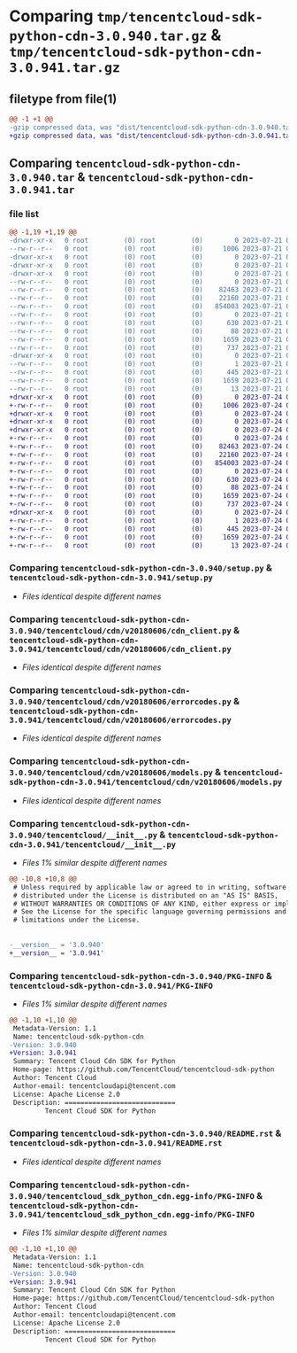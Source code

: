 # Comparing `tmp/tencentcloud-sdk-python-cdn-3.0.940.tar.gz` & `tmp/tencentcloud-sdk-python-cdn-3.0.941.tar.gz`

## filetype from file(1)

```diff
@@ -1 +1 @@
-gzip compressed data, was "dist/tencentcloud-sdk-python-cdn-3.0.940.tar", last modified: Fri Jul 21 00:24:41 2023, max compression
+gzip compressed data, was "dist/tencentcloud-sdk-python-cdn-3.0.941.tar", last modified: Mon Jul 24 00:32:41 2023, max compression
```

## Comparing `tencentcloud-sdk-python-cdn-3.0.940.tar` & `tencentcloud-sdk-python-cdn-3.0.941.tar`

### file list

```diff
@@ -1,19 +1,19 @@
-drwxr-xr-x   0 root         (0) root         (0)        0 2023-07-21 00:24:41.000000 tencentcloud-sdk-python-cdn-3.0.940/
--rw-r--r--   0 root         (0) root         (0)     1006 2023-07-21 00:24:41.000000 tencentcloud-sdk-python-cdn-3.0.940/setup.py
-drwxr-xr-x   0 root         (0) root         (0)        0 2023-07-21 00:24:41.000000 tencentcloud-sdk-python-cdn-3.0.940/tencentcloud/
-drwxr-xr-x   0 root         (0) root         (0)        0 2023-07-21 00:24:41.000000 tencentcloud-sdk-python-cdn-3.0.940/tencentcloud/cdn/
-drwxr-xr-x   0 root         (0) root         (0)        0 2023-07-21 00:24:41.000000 tencentcloud-sdk-python-cdn-3.0.940/tencentcloud/cdn/v20180606/
--rw-r--r--   0 root         (0) root         (0)        0 2023-07-21 00:24:41.000000 tencentcloud-sdk-python-cdn-3.0.940/tencentcloud/cdn/v20180606/__init__.py
--rw-r--r--   0 root         (0) root         (0)    82463 2023-07-21 00:24:41.000000 tencentcloud-sdk-python-cdn-3.0.940/tencentcloud/cdn/v20180606/cdn_client.py
--rw-r--r--   0 root         (0) root         (0)    22160 2023-07-21 00:24:41.000000 tencentcloud-sdk-python-cdn-3.0.940/tencentcloud/cdn/v20180606/errorcodes.py
--rw-r--r--   0 root         (0) root         (0)   854003 2023-07-21 00:24:41.000000 tencentcloud-sdk-python-cdn-3.0.940/tencentcloud/cdn/v20180606/models.py
--rw-r--r--   0 root         (0) root         (0)        0 2023-07-21 00:24:41.000000 tencentcloud-sdk-python-cdn-3.0.940/tencentcloud/cdn/__init__.py
--rw-r--r--   0 root         (0) root         (0)      630 2023-07-21 00:24:41.000000 tencentcloud-sdk-python-cdn-3.0.940/tencentcloud/__init__.py
--rw-r--r--   0 root         (0) root         (0)       88 2023-07-21 00:24:41.000000 tencentcloud-sdk-python-cdn-3.0.940/setup.cfg
--rw-r--r--   0 root         (0) root         (0)     1659 2023-07-21 00:24:41.000000 tencentcloud-sdk-python-cdn-3.0.940/PKG-INFO
--rw-r--r--   0 root         (0) root         (0)      737 2023-07-21 00:24:41.000000 tencentcloud-sdk-python-cdn-3.0.940/README.rst
-drwxr-xr-x   0 root         (0) root         (0)        0 2023-07-21 00:24:41.000000 tencentcloud-sdk-python-cdn-3.0.940/tencentcloud_sdk_python_cdn.egg-info/
--rw-r--r--   0 root         (0) root         (0)        1 2023-07-21 00:24:41.000000 tencentcloud-sdk-python-cdn-3.0.940/tencentcloud_sdk_python_cdn.egg-info/dependency_links.txt
--rw-r--r--   0 root         (0) root         (0)      445 2023-07-21 00:24:41.000000 tencentcloud-sdk-python-cdn-3.0.940/tencentcloud_sdk_python_cdn.egg-info/SOURCES.txt
--rw-r--r--   0 root         (0) root         (0)     1659 2023-07-21 00:24:41.000000 tencentcloud-sdk-python-cdn-3.0.940/tencentcloud_sdk_python_cdn.egg-info/PKG-INFO
--rw-r--r--   0 root         (0) root         (0)       13 2023-07-21 00:24:41.000000 tencentcloud-sdk-python-cdn-3.0.940/tencentcloud_sdk_python_cdn.egg-info/top_level.txt
+drwxr-xr-x   0 root         (0) root         (0)        0 2023-07-24 00:32:41.000000 tencentcloud-sdk-python-cdn-3.0.941/
+-rw-r--r--   0 root         (0) root         (0)     1006 2023-07-24 00:32:41.000000 tencentcloud-sdk-python-cdn-3.0.941/setup.py
+drwxr-xr-x   0 root         (0) root         (0)        0 2023-07-24 00:32:41.000000 tencentcloud-sdk-python-cdn-3.0.941/tencentcloud/
+drwxr-xr-x   0 root         (0) root         (0)        0 2023-07-24 00:32:41.000000 tencentcloud-sdk-python-cdn-3.0.941/tencentcloud/cdn/
+drwxr-xr-x   0 root         (0) root         (0)        0 2023-07-24 00:32:41.000000 tencentcloud-sdk-python-cdn-3.0.941/tencentcloud/cdn/v20180606/
+-rw-r--r--   0 root         (0) root         (0)        0 2023-07-24 00:32:41.000000 tencentcloud-sdk-python-cdn-3.0.941/tencentcloud/cdn/v20180606/__init__.py
+-rw-r--r--   0 root         (0) root         (0)    82463 2023-07-24 00:32:41.000000 tencentcloud-sdk-python-cdn-3.0.941/tencentcloud/cdn/v20180606/cdn_client.py
+-rw-r--r--   0 root         (0) root         (0)    22160 2023-07-24 00:32:41.000000 tencentcloud-sdk-python-cdn-3.0.941/tencentcloud/cdn/v20180606/errorcodes.py
+-rw-r--r--   0 root         (0) root         (0)   854003 2023-07-24 00:32:41.000000 tencentcloud-sdk-python-cdn-3.0.941/tencentcloud/cdn/v20180606/models.py
+-rw-r--r--   0 root         (0) root         (0)        0 2023-07-24 00:32:41.000000 tencentcloud-sdk-python-cdn-3.0.941/tencentcloud/cdn/__init__.py
+-rw-r--r--   0 root         (0) root         (0)      630 2023-07-24 00:32:41.000000 tencentcloud-sdk-python-cdn-3.0.941/tencentcloud/__init__.py
+-rw-r--r--   0 root         (0) root         (0)       88 2023-07-24 00:32:41.000000 tencentcloud-sdk-python-cdn-3.0.941/setup.cfg
+-rw-r--r--   0 root         (0) root         (0)     1659 2023-07-24 00:32:41.000000 tencentcloud-sdk-python-cdn-3.0.941/PKG-INFO
+-rw-r--r--   0 root         (0) root         (0)      737 2023-07-24 00:32:41.000000 tencentcloud-sdk-python-cdn-3.0.941/README.rst
+drwxr-xr-x   0 root         (0) root         (0)        0 2023-07-24 00:32:41.000000 tencentcloud-sdk-python-cdn-3.0.941/tencentcloud_sdk_python_cdn.egg-info/
+-rw-r--r--   0 root         (0) root         (0)        1 2023-07-24 00:32:41.000000 tencentcloud-sdk-python-cdn-3.0.941/tencentcloud_sdk_python_cdn.egg-info/dependency_links.txt
+-rw-r--r--   0 root         (0) root         (0)      445 2023-07-24 00:32:41.000000 tencentcloud-sdk-python-cdn-3.0.941/tencentcloud_sdk_python_cdn.egg-info/SOURCES.txt
+-rw-r--r--   0 root         (0) root         (0)     1659 2023-07-24 00:32:41.000000 tencentcloud-sdk-python-cdn-3.0.941/tencentcloud_sdk_python_cdn.egg-info/PKG-INFO
+-rw-r--r--   0 root         (0) root         (0)       13 2023-07-24 00:32:41.000000 tencentcloud-sdk-python-cdn-3.0.941/tencentcloud_sdk_python_cdn.egg-info/top_level.txt
```

### Comparing `tencentcloud-sdk-python-cdn-3.0.940/setup.py` & `tencentcloud-sdk-python-cdn-3.0.941/setup.py`

 * *Files identical despite different names*

### Comparing `tencentcloud-sdk-python-cdn-3.0.940/tencentcloud/cdn/v20180606/cdn_client.py` & `tencentcloud-sdk-python-cdn-3.0.941/tencentcloud/cdn/v20180606/cdn_client.py`

 * *Files identical despite different names*

### Comparing `tencentcloud-sdk-python-cdn-3.0.940/tencentcloud/cdn/v20180606/errorcodes.py` & `tencentcloud-sdk-python-cdn-3.0.941/tencentcloud/cdn/v20180606/errorcodes.py`

 * *Files identical despite different names*

### Comparing `tencentcloud-sdk-python-cdn-3.0.940/tencentcloud/cdn/v20180606/models.py` & `tencentcloud-sdk-python-cdn-3.0.941/tencentcloud/cdn/v20180606/models.py`

 * *Files identical despite different names*

### Comparing `tencentcloud-sdk-python-cdn-3.0.940/tencentcloud/__init__.py` & `tencentcloud-sdk-python-cdn-3.0.941/tencentcloud/__init__.py`

 * *Files 1% similar despite different names*

```diff
@@ -10,8 +10,8 @@
 # Unless required by applicable law or agreed to in writing, software
 # distributed under the License is distributed on an "AS IS" BASIS,
 # WITHOUT WARRANTIES OR CONDITIONS OF ANY KIND, either express or implied.
 # See the License for the specific language governing permissions and
 # limitations under the License.
 
 
-__version__ = '3.0.940'
+__version__ = '3.0.941'
```

### Comparing `tencentcloud-sdk-python-cdn-3.0.940/PKG-INFO` & `tencentcloud-sdk-python-cdn-3.0.941/PKG-INFO`

 * *Files 1% similar despite different names*

```diff
@@ -1,10 +1,10 @@
 Metadata-Version: 1.1
 Name: tencentcloud-sdk-python-cdn
-Version: 3.0.940
+Version: 3.0.941
 Summary: Tencent Cloud Cdn SDK for Python
 Home-page: https://github.com/TencentCloud/tencentcloud-sdk-python
 Author: Tencent Cloud
 Author-email: tencentcloudapi@tencent.com
 License: Apache License 2.0
 Description: ============================
         Tencent Cloud SDK for Python
```

### Comparing `tencentcloud-sdk-python-cdn-3.0.940/README.rst` & `tencentcloud-sdk-python-cdn-3.0.941/README.rst`

 * *Files identical despite different names*

### Comparing `tencentcloud-sdk-python-cdn-3.0.940/tencentcloud_sdk_python_cdn.egg-info/PKG-INFO` & `tencentcloud-sdk-python-cdn-3.0.941/tencentcloud_sdk_python_cdn.egg-info/PKG-INFO`

 * *Files 1% similar despite different names*

```diff
@@ -1,10 +1,10 @@
 Metadata-Version: 1.1
 Name: tencentcloud-sdk-python-cdn
-Version: 3.0.940
+Version: 3.0.941
 Summary: Tencent Cloud Cdn SDK for Python
 Home-page: https://github.com/TencentCloud/tencentcloud-sdk-python
 Author: Tencent Cloud
 Author-email: tencentcloudapi@tencent.com
 License: Apache License 2.0
 Description: ============================
         Tencent Cloud SDK for Python
```

